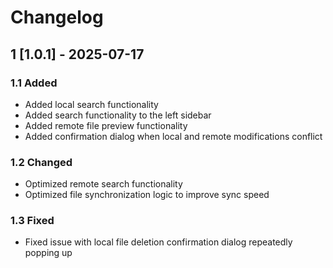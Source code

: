 # Changelog

## 1 [1.0.1] - 2025-07-17

### 1.1 Added

- Added local search functionality
- Added search functionality to the left sidebar
- Added remote file preview functionality
- Added confirmation dialog when local and remote modifications conflict

### 1.2 Changed

- Optimized remote search functionality
- Optimized file synchronization logic to improve sync speed

### 1.3 Fixed

- Fixed issue with local file deletion confirmation dialog repeatedly popping up
